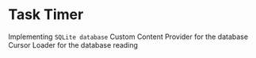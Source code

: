 # Task Timer
  Implementing 
    ``SQLite database``
    Custom Content Provider for the database
    Cursor Loader for the database reading
